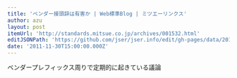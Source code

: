 ```yaml
---
title: 'ベンダー接頭辞は有害か | Web標準Blog | ミツエーリンクス'
author: azu
layout: post
itemUrl: 'http://standards.mitsue.co.jp/archives/001532.html'
editJSONPath: 'https://github.com/jser/jser.info/edit/gh-pages/data/2011/11/index.json'
date: '2011-11-30T15:00:00.000Z'
---
```

ベンダープレフィックス周りで定期的に起きている議論
